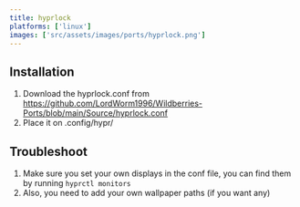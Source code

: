 ```yaml
---
title: hyprlock
platforms: ['linux']
images: ['src/assets/images/ports/hyprlock.png']
---
```


## Installation
1. Download the hyprlock.conf from https://github.com/LordWorm1996/Wildberries-Ports/blob/main/Source/hyprlock.conf
2. Place it on .config/hypr/

## Troubleshoot
1. Make sure you set your own displays in the conf file, you can find them by running `hyprctl monitors`
2. Also, you need to add your own wallpaper paths (if you want any)
